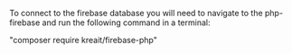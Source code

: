 To connect to the firebase database you will need to navigate to the php-firebase and run the following command in a terminal:

"composer require kreait/firebase-php"